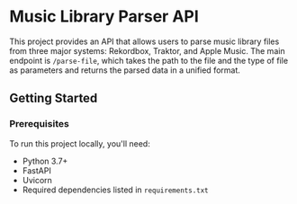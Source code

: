 # Music Library Parser API

This project provides an API that allows users to parse music library files from three major systems: Rekordbox, Traktor, and Apple Music. The main endpoint is `/parse-file`, which takes the path to the file and the type of file as parameters and returns the parsed data in a unified format.

## Getting Started

### Prerequisites

To run this project locally, you'll need:

- Python 3.7+
- FastAPI
- Uvicorn
- Required dependencies listed in `requirements.txt`

